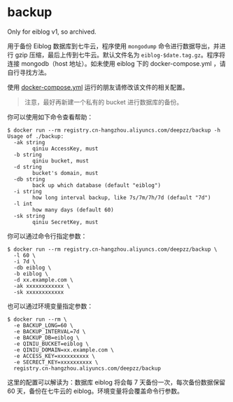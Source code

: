 # backup

Only for eiblog v1, so archived.

用于备份 Eiblog 数据库到七牛云，程序使用 `mongodump` 命令进行数据导出，并进行 gzip 压缩，最后上传到七牛云。默认文件名为 `eiblog-$date.tag.gz`。程序将连接 mongodb（host 地址）。如未使用 eiblog 下的 docker-compose.yml ，请自行寻找方法。

使用 [docker-compose.yml](https://github.com/eiblog/eiblog) 运行的朋友请修改该文件的相关配置。

> 注意，最好再新建一个私有的 bucket 进行数据库的备份。

你可以使用如下命令查看帮助：
```
$ docker run --rm registry.cn-hangzhou.aliyuncs.com/deepzz/backup -h
Usage of ./backup:
  -ak string
    	qiniu AccessKey, must
  -b string
    	qiniu bucket, must
  -d string
    	bucket's domain, must
  -db string
    	back up which database (default "eiblog")
  -i string
    	how long interval backup, like 7s/7m/7h/7d (default "7d")
  -l int
    	how many days (default 60)
  -sk string
    	qiniu SecretKey, must
```

你可以通过命令行指定参数：
```
$ docker run --rm registry.cn-hangzhou.aliyuncs.com/deepzz/backup \
  -l 60 \
  -i 7d \
  -db eiblog \
  -b eiblog \
  -d xx.example.com \
  -ak xxxxxxxxxxxx \
  -sk xxxxxxxxxxxx
```

也可以通过环境变量指定参数：
```
$ docker run --rm \
  -e BACKUP_LONG=60 \
  -e BACKUP_INTERVAL=7d \
  -e BACKUP_DB=eiblog \
  -e QINIU_BUCKET=eiblog \
  -e QINIU_DOMAIN=xx.example.com \
  -e ACCESS_KEY=xxxxxxxxxx \
  -e SECRECT_KEY=xxxxxxxxxx \
  registry.cn-hangzhou.aliyuncs.com/deepzz/backup
```
这里的配置可以解读为：数据库 eiblog 将会每 7 天备份一次，每次备份数据保留 60 天，备份在七牛云的 eiblog。环境变量将会覆盖命令行参数。
